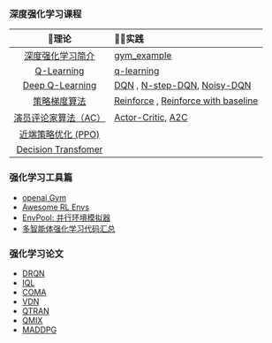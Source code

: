 ### 深度强化学习课程

|                         📘理论                         | 👩‍💻实践 |
| :---------------------------------------------------: | :---- |
| [深度强化学习简介](deep-rl/deep-rl-class/chapter1.md) | [gym_example](https://github.com/jianzhnie/deep-rl-toolkit/blob/main/examples/tutorials/lesson1/gym_example.py) |
|      [Q-Learning](deep-rl/deep-rl-class/chapter2.md)       | [q-learning](https://github.com/jianzhnie/deep-rl-toolkit/blob/main/examples/tutorials/lesson2/q_learning/train.py) |
|    [Deep Q-Learning](deep-rl/deep-rl-class/chapter3.md)    | [DQN](https://github.com/jianzhnie/deep-rl-toolkit/blob/main/examples/tutorials/lesson3/DQN/train.py) , [N-step-DQN](https://github.com/jianzhnie/deep-rl-toolkit/blob/main/examples/tutorials/lesson3/N-step-DQN/train.py), [Noisy-DQN](https://github.com/jianzhnie/deep-rl-toolkit/blob/main/examples/tutorials/lesson3/Noisy-DQN/train.py) |
|   [策略梯度算法](deep-rl/deep-rl-class/chapter4.md)    | [Reinforce](https://github.com/jianzhnie/deep-rl-toolkit/blob/main/examples/tutorials/lesson4/pg/train.py) , [Reinforce with baseline](https://github.com/jianzhnie/deep-rl-toolkit/blob/main/examples/tutorials/lesson4/pg/train.py) |
|               [演员评论家算法（AC）](deep-rl/deep-rl-class/chapter5.md)                | [Actor-Critic](https://github.com/jianzhnie/deep-rl-toolkit/tree/main/examples/tutorials/lesson4/ac%26a2c),  [A2C](https://github.com/jianzhnie/deep-rl-toolkit/tree/main/examples/tutorials/lesson4/ac%26a2c) |
|                [近端策略优化 (PPO)]()                 |       |
|                [Decision Transfomer]()                |       |


### 强化学习工具篇
- [openai Gym ](deep-rl/rltools/gym.md)
- [Awesome RL Envs](deep-rl/rltools/awesomeRLtools.md)
- [EnvPool: 并行环境模拟器](deep-rl/rltools/envpool.md)
- [多智能体强化学习代码汇总](deep-rl/rltools/marltool.md)

  

### 强化学习论文


- [DRQN](deep-rl/papers/DRQN.md)
- [IQL](deep-rl/papers/iql.md)
- [COMA](deep-rl/papers/COMA.md)
- [VDN](deep-rl/papers/vdn.md)
- [QTRAN](deep-rl/papers/QTRAN.md)
- [QMIX](deep-rl/papers/qmix.md)
- [MADDPG](deep-rl/papers/MADDPG.md)